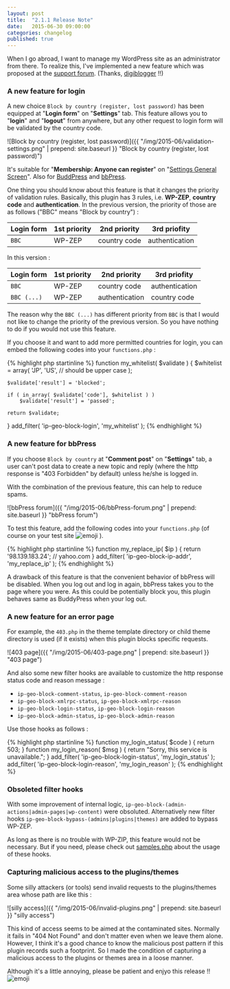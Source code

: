 ```yaml
---
layout: post
title:  "2.1.1 Release Note"
date:   2015-06-30 09:00:00
categories: changelog
published: true
---
```


When I go abroad, I want to manage my WordPress site as an administrator from 
there. To realize this, I've implemented a new feature which was proposed at 
the [support forum][Asking-extending]. (Thanks, [digiblogger][digiblogger]
!!)

<!--more-->

### A new feature for login ###

A new choice `Block by country (register, lost password)` has been equipped at 
"**Login form**" on "**Settings**" tab. This feature allows you to "**login**" 
and "**logout**" from anywhere, but any other request to login form will be 
validated by the country code.

![Block by country (register, lost password)]({{ "/img/2015-06/validation-settings.png" | prepend: site.baseurl }}
 "Block by country (register, lost password)")

It's suitable for "**Membership: Anyone can register**" on 
"[Settings General Screen][general-settings]". Also for [BuddPress][BuddyPress] 
and [bbPress][bbPress].

One thing you should know about this feature is that it changes the priority of 
validation rules. Basically, this plugin has 3 rules, i.e. **WP-ZEP**, 
**country code** and **authentication**. In the previous version, the priority 
of those are as follows ("BBC" means "Block by country") :

<div class="table-responsive">
  <table class="table">
    <thead>
      <tr>
        <th>Login form</th>
        <th>1st priority</th>
        <th>2nd priority</th>
        <th>3rd priofity</th>
      </tr>
    </thead>
    <tbody>
      <tr>
        <td><code>BBC</code></td>
        <td>WP-ZEP</td>
        <td>country code</td>
        <td>authentication</td>
      </tr>
    </tbody>
  </table>
</div>

In this version :

<div class="table-responsive">
  <table class="table">
    <thead>
      <tr>
        <th>Login form</th>
        <th>1st priority</th>
        <th>2nd priority</th>
        <th>3rd priofity</th>
      </tr>
    </thead>
    <tbody>
      <tr>
        <td><code>BBC</code></td>
        <td>WP-ZEP</td>
        <td>country code</td>
        <td>authentication</td>
      </tr>
      <tr>
        <td><code>BBC (...)</code></td>
        <td>WP-ZEP</td>
        <td>authentication</td>
        <td>country code</td>
      </tr>
    </tbody>
  </table>
</div>

The reason why the `BBC (...)` has different priority from `BBC` is that I would 
not like to change the priority of the previous version. So you have nothing to 
do if you would not use this feature.

If you choose it and want to add more permitted countries for login, you can 
embed the following codes into your `functions.php` :

{% highlight php startinline %}
function my_whitelist( $validate ) {
	$whitelist = array(
		'JP', 'US', // should be upper case
	);

	$validate['result'] = 'blocked';

	if ( in_array( $validate['code'], $whitelist ) )
		$validate['result'] = 'passed';

	return $validate;
}
add_filter( 'ip-geo-block-login', 'my_whitelist' );
{% endhighlight %}

### A new feature for bbPress ###

If you choose `Block by country` at "**Comment post**" on "**Settings**" tab, 
a user can't post data to create a new topic and reply (where the http response 
is "403 Forbidden" by default) unless he/she is logged in.

With the combination of the previous feature, this can help to reduce spams.

![bbPress forum]({{ "/img/2015-06/bbPress-forum.png" | prepend: site.baseurl }}
 "bbPress forum")

To test this feature, add the following codes into your `functions.php` 
(of course on your test site <span class="emoji">
![emoji](https://assets-cdn.github.com/images/icons/emoji/unicode/1f609.png)
</span>).


{% highlight php startinline %}
function my_replace_ip( $ip ) {
	return '98.139.183.24'; // yahoo.com
}
add_filter( 'ip-geo-block-ip-addr', 'my_replace_ip' );
{% endhighlight %}

A drawback of this feature is that the convenient behavior of bbPress will be 
disabled. When you log out and log in again, bbPress takes you to the page 
where you were. As this could be potentially block you, this plugin behaves 
same as BuddyPress when your log out.

### A new feature for an error page ###

For example, the `403.php` in the theme template directory or child theme 
directory is used (if it exists) when this plugin blocks specific requests.

![403 page]({{ "/img/2015-06/403-page.png" | prepend: site.baseurl }}
 "403 page")

And also some new filter hooks are available to customize the http response 
status code and reason message :

* `ip-geo-block-comment-status`, `ip-geo-block-comment-reason`
* `ip-geo-block-xmlrpc-status`, `ip-geo-block-xmlrpc-reason`
* `ip-geo-block-login-status`, `ip-geo-block-login-reason`
* `ip-geo-block-admin-status`, `ip-geo-block-admin-reason`

Use those hooks as follows :

{% highlight php startinline %}
function my_login_status( $code ) {
	return 503;
}
function my_login_reason( $msg ) {
	return "Sorry, this service is unavailable.";
}
add_filter( 'ip-geo-block-login-status', 'my_login_status' );
add_filter( 'ip-geo-block-login-reason', 'my_login_reason' );
{% endhighlight %}

### Obsoleted filter hooks ###

With some improvement of internal logic, 
`ip-geo-block-(admin-actions|admin-pages|wp-content)` were obsoluted.
Alternatively new filter hooks `ip-geo-block-bypass-(admins|plugins|themes)` 
are added to bypass WP-ZEP.

As long as there is no trouble with WP-ZIP, this feature would not be necessary.
But if you need, please check out [samples.php][samples.php] about the usage of 
these hooks.

### Capturing malicious access to the plugins/themes ###

Some silly attackers (or tools) send invalid requests to the plugins/themes 
area whose path are like this :

![silly access]({{ "/img/2015-06/invalid-plugins.png" | prepend: site.baseurl }}
 "silly access")

This kind of access seems to be aimed at the contaminated sites. Normally it 
fails in "404 Not Found" and don't matter even when we leave them alone.
However, I think it's a good chance to know the malicious post pattern if this 
plugin records such a footprint. So I made the condition of capturing a 
malicious access to the plugins or themes area in a loose manner.

Although it's a little annoying, please be patient and enjyo this release !!
<span class="emoji">
![emoji](https://assets-cdn.github.com/images/icons/emoji/unicode/1f604.png)
</span>

[digiblogger]:      https://wordpress.org/support/profile/digiblogger "WordPress › Support » digiblogger"
[general-settings]: https://codex.wordpress.org/Settings_General_Screen "Settings General Screen « WordPress Codex"
[BuddyPress]:       https://wordpress.org/plugins/buddypress/ "WordPress › BuddyPress « WordPress Plugins"
[bbPress]:          https://wordpress.org/plugins/bbpress/ "WordPress › bbPress « WordPress Plugins"
[IP-Geo-Block]:     https://wordpress.org/plugins/ip-geo-block/ "WordPress › IP Geo Block « WordPress Plugins"
[Asking-extending]: https://wordpress.org/support/topic/asking-for-extending "WordPress › Support » Asking for extending"
[samples.php]:      https://github.com/tokkonopapa/WordPress-IP-Geo-Block/blob/master/ip-geo-block/samples.php "WordPress-IP-Geo-Block/samples.php at master - tokkonopapa/WordPress-IP-Geo-Block - GitHub"
